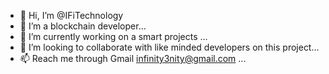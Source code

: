 - 👋 Hi, I’m @IFiTechnology
- 👀 I’m a blockchain developer...
- 🌱 I’m currently working on a smart projects ...
- 💞️ I’m looking to collaborate with like minded developers on this project...
- 📫 Reach me through Gmail infinity3nity@gmail.com ...

<!---
IFiTechnology/IFiTechnology is a ✨ special ✨ repository because its `README.md` (this file) appears on your GitHub profile.
You can click the Preview link to take a look at your changes.
--->
